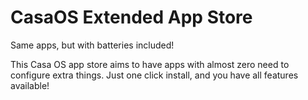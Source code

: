 # CasaOS Extended App Store

Same apps, but with batteries included!

This Casa OS app store aims to have apps with almost zero need to configure extra things.
Just one click install, and you have all features available!
